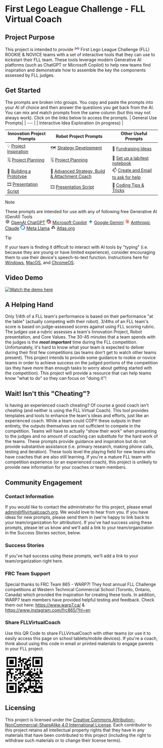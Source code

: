 #  First Lego League Challenge - FLL Virtual Coach 

## Project Purpose
This project is intended to provide ![FirstLogo](/Images/FIRST.png) First Lego League Challenge (FLL)  ROOKIE & NOVICE teams with a set of interactive tools that they can use to kickstart their FLL team. These tools leverage modern Generative AI platforms (such as ChatGPT or Microsoft Copilot) to help new teams find inspiration and demonstrate how to assemble the key the components assessed by FLL judges.

## Get Started
The prompts are broken into groups. You copy and paste the prompts into your AI of choice and then answer the questions you get back from the AI. You can mix and match prompts from the same column (but this may not always work).  Click on the links below to access the prompts.
| General Use Prompts|
| --- |
| Interactive Idea Exploration (in progress) |

| Innovation Project Prompts | Robot Project Prompts | Other Useful Prompts |
| -- | --- | ---|
| 💡 [Project Inspiration](InnovationPromptLibrary.md#project-inspiration) | 🗺️ [Strategy Development](RobotPromptLibrary.md#strategy-development) | 🧁 [Fundraising Ideas](OtherPromptLibrary.md#fundraising-ideas)  |
| 🗓️ [Project Planning](InnovationPromptLibrary.md#project-planning) | 🗓️ [Project Planning](RobotPromptLibrary.md#robot-project-planning) | 📔 [Set up a lab/test notebook](OtherPromptLibrary.md#setup-a-labtest-notebook) |
| 🧰 [Building a Prototype](InnovationPromptLibrary.md#prototype-build-instructions) | 🤖 [Advanced Strategy, Build & Attachment Coach](RobotPromptLibrary.md#advanced-strategy-build--attachment-coach) | 📫 [Create and Email to ask for help](OtherPromptLibrary.md#asking-for-help-fundraising-expert-collaboration-volunteers) |
| 🎞️ [Presentation Script](InnovationPromptLibrary.md#innovation-project-presentation) | 🎞️ [Presentation Script](RobotPromptLibrary.md#robot-presentation) | 📔 [Coding Tips & Tricks](OtherPromptLibrary.md#coding-tips-and-tricks) |

> [!NOTE]
> These prompts are intended for use with any of following free Generative AI (GenAI) Tools  
> ![chatgpt](/Images/Chatgpt.png)
[OpenAI ChatGPT](https://chatgpt.com/)  ![copilot](/Images/copilot.png)
[Microsoft Copilot](https://copilot.microsoft.com/)  ![Gemini](/Images/gemini.png)
[Google Gemini](https://gemini.google.com/app)  ![Claude](/Images/claude.png)
[Anthropic Claude](https://claude.ai/)  ![meta](/Images/Meta.png)
[Meta Llama](https://www.meta.ai/)  ![Atlas](/Images/atlas.png)
[Atlas.org](https://www.atlas.org/)

> [!TIP]
> If your team is finding it difficult to interact with AI tools by "typing" (i.e. because they are young or have limited experience), consider encouraging them to use their device's speech-to-text function. Instructions here for [Windows](https://support.microsoft.com/en-us/windows/use-voice-typing-to-talk-instead-of-type-on-your-pc-fec94565-c4bd-329d-e59a-af033fa5689f), [MacOS](https://support.apple.com/en-ca/guide/mac-help/mh40584/mac), and [ChromeOS](https://support.google.com/chromebook/answer/12001244?hl=en).

## Video Demo
[![Watch the demo here](https://github.com/user-attachments/assets/9762d2b3-9c2a-4e85-8633-0d4656606c84)](https://1drv.ms/v/s!Ahp7EyXSlPq7h_0T7qsMMy3Zwa3dKA?e=grpdMS)

## A Helping Hand
Only 1/4th of a FLL team's performance is based on their performance "at the table" (actually competing with their robot).  3/4ths of an FLL team's score is based on judge-assessed scores against using FLL scoring rubric.  The judges use a rubric assesses a team's Innovation Project, Robot presentation, and Core Values. The 30-45 minutes that a team spends with the judges is the **_most important_** time during the FLL competition.  Unfortunately, it's hard to know what your team is expected to deliver during their first few competitions (as teams don't get to watch other teams present). This project intends to provide some guidance to rookie or novice teams in order to achieve success on the judged portions of the competition (as they have more than enough tasks to worry about getting started with the competition).  This project will provide a resource that can help teams know "what to do" so they can focus on "doing it"!

## Wait! Isn't this "Cheating"?
Is having an experienced coach cheating? Of course a good coach isn't cheating (and neither is using the FLL Virtual Coach).  This tool provides templates and tools to enhance the team's ideas and efforts, just like an experienced coach. While a team could COPY these outputs in their entirety, the outputs themselves are not sufficient to compete in the competition.  Teams will have to actually "show their work" when presenting to the judges and no amount of coaching can substitute for the hard work of the teams.  These prompts provide guidance and inspiration but do not provide substantive assistance (i.e. primary research, making phone calls, testing and iteration). These tools level the playing field for new teams who have coaches that are also still learning.  If you're a mature FLL team with competition experience (or an experienced coach), this project is unlikely to provide new information for your coaches or team members.

## Community Engagement
### Contact Information
If you would like to contact the administrator for this project, please email admin@fllvirtualcoach.org. We would love to hear from you.  If you have ideas for new prompts, please send them in (we're happy to link back to your team/organization for attribution).  If you've had success using these prompts, please let us know and we'll add a link to your team/organization in the Success Stories section, below.

### Success Stories
If you've had success using these prompts, we'll add a link to your team/organization right here.

### FRC Team Support
Special thanks to FRC Team 865 - WARP7!  They host annual FLL Challenge competitions at Western Technical Commercial School (Toronto, Ontario, Canada) which provided the inspiration for creating these tools. In addition, WARP7 team members have provided helpful testing and feedback.  Check them out here: https://www.warp7.ca/ & https://www.instagram.com/frc865/?hl=en

### Share FLLVirtualCoach 
Use this QR Code to share FLLVirtualCoach with other teams (or use it to easily access this page on school tablets/mobile devices).  If you're a coach, think about using this code in email or printed materials to engage parents in your FLL project.

<img src="/Images/QRCode.png" width="128">

## Licensing
This project is licensed under the [Creative Commons Attribution-NonCommercial-ShareAlike 4.0 International License](https://creativecommons.org/licenses/by-nc-sa/4.0/).  Each contributor to this project retains all intellectual property rights that they have in any materials that have been contributed to this project (including the right to withdraw such materials or to change their license terms).
